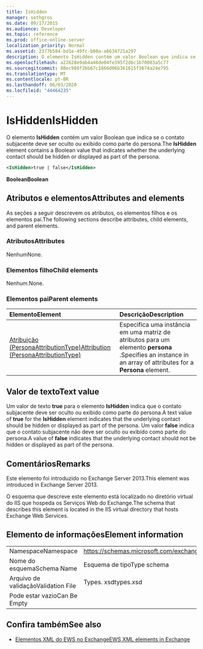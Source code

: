 ```yaml
---
title: IsHidden
manager: sethgros
ms.date: 09/17/2015
ms.audience: Developer
ms.topic: reference
ms.prod: office-online-server
localization_priority: Normal
ms.assetid: 2377b584-bd1e-49fc-b80a-a6634721a297
description: O elemento IsHidden contém um valor Boolean que indica se o contato subjacente deve ser oculto ou exibido como parte do persona.
ms.openlocfilehash: a22628e9ab4a46de04fe395f2d6c1b70083a5c77
ms.sourcegitcommit: 88ec988f2bb67c1866d06b361615f3674a24e795
ms.translationtype: MT
ms.contentlocale: pt-BR
ms.lasthandoff: 06/03/2020
ms.locfileid: "44464235"
---
```

# <a name="ishidden"></a><span data-ttu-id="2e92f-103">IsHidden</span><span class="sxs-lookup"><span data-stu-id="2e92f-103">IsHidden</span></span>

<span data-ttu-id="2e92f-104">O elemento **IsHidden** contém um valor Boolean que indica se o contato subjacente deve ser oculto ou exibido como parte do persona.</span><span class="sxs-lookup"><span data-stu-id="2e92f-104">The **IsHidden** element contains a Boolean value that indicates whether the underlying contact should be hidden or displayed as part of the persona.</span></span> 
  
```XML
<IsHidden>true | false</IsHidden>
```

 <span data-ttu-id="2e92f-105">**Boolean**</span><span class="sxs-lookup"><span data-stu-id="2e92f-105">**Boolean**</span></span>
## <a name="attributes-and-elements"></a><span data-ttu-id="2e92f-106">Atributos e elementos</span><span class="sxs-lookup"><span data-stu-id="2e92f-106">Attributes and elements</span></span>

<span data-ttu-id="2e92f-107">As seções a seguir descrevem os atributos, os elementos filhos e os elementos pai.</span><span class="sxs-lookup"><span data-stu-id="2e92f-107">The following sections describe attributes, child elements, and parent elements.</span></span>
  
### <a name="attributes"></a><span data-ttu-id="2e92f-108">Atributos</span><span class="sxs-lookup"><span data-stu-id="2e92f-108">Attributes</span></span>

<span data-ttu-id="2e92f-109">Nenhum</span><span class="sxs-lookup"><span data-stu-id="2e92f-109">None.</span></span>
  
### <a name="child-elements"></a><span data-ttu-id="2e92f-110">Elementos filho</span><span class="sxs-lookup"><span data-stu-id="2e92f-110">Child elements</span></span>

<span data-ttu-id="2e92f-111">Nenhum.</span><span class="sxs-lookup"><span data-stu-id="2e92f-111">None.</span></span>
  
### <a name="parent-elements"></a><span data-ttu-id="2e92f-112">Elementos pai</span><span class="sxs-lookup"><span data-stu-id="2e92f-112">Parent elements</span></span>

|<span data-ttu-id="2e92f-113">**Elemento**</span><span class="sxs-lookup"><span data-stu-id="2e92f-113">**Element**</span></span>|<span data-ttu-id="2e92f-114">**Descrição**</span><span class="sxs-lookup"><span data-stu-id="2e92f-114">**Description**</span></span>|
|:-----|:-----|
|[<span data-ttu-id="2e92f-115">Atribuição (PersonaAttributionType)</span><span class="sxs-lookup"><span data-stu-id="2e92f-115">Attribution (PersonaAttributionType)</span></span>](attribution-personaattributiontype.md) <br/> |<span data-ttu-id="2e92f-116">Especifica uma instância em uma matriz de atributos para um elemento **persona** .</span><span class="sxs-lookup"><span data-stu-id="2e92f-116">Specifies an instance in an array of attributes for a **Persona** element.</span></span>  <br/> |
   
## <a name="text-value"></a><span data-ttu-id="2e92f-117">Valor de texto</span><span class="sxs-lookup"><span data-stu-id="2e92f-117">Text value</span></span>

<span data-ttu-id="2e92f-118">Um valor de texto **true** para o elemento **IsHidden** indica que o contato subjacente deve ser oculto ou exibido como parte do persona.</span><span class="sxs-lookup"><span data-stu-id="2e92f-118">A text value of **true** for the **IsHidden** element indicates that the underlying contact should be hidden or displayed as part of the persona.</span></span> <span data-ttu-id="2e92f-119">Um valor **false** indica que o contato subjacente não deve ser oculto ou exibido como parte do persona.</span><span class="sxs-lookup"><span data-stu-id="2e92f-119">A value of **false** indicates that the underlying contact should not be hidden or displayed as part of the persona.</span></span> 
  
## <a name="remarks"></a><span data-ttu-id="2e92f-120">Comentários</span><span class="sxs-lookup"><span data-stu-id="2e92f-120">Remarks</span></span>

<span data-ttu-id="2e92f-121">Este elemento foi introduzido no Exchange Server 2013.</span><span class="sxs-lookup"><span data-stu-id="2e92f-121">This element was introduced in Exchange Server 2013.</span></span>
  
<span data-ttu-id="2e92f-122">O esquema que descreve este elemento está localizado no diretório virtual do IIS que hospeda os Serviços Web do Exchange.</span><span class="sxs-lookup"><span data-stu-id="2e92f-122">The schema that describes this element is located in the IIS virtual directory that hosts Exchange Web Services.</span></span>
  
## <a name="element-information"></a><span data-ttu-id="2e92f-123">Elemento de informações</span><span class="sxs-lookup"><span data-stu-id="2e92f-123">Element information</span></span>

|||
|:-----|:-----|
|<span data-ttu-id="2e92f-124">Namespace</span><span class="sxs-lookup"><span data-stu-id="2e92f-124">Namespace</span></span>  <br/> |https://schemas.microsoft.com/exchange/services/2006/types  <br/> |
|<span data-ttu-id="2e92f-125">Nome do esquema</span><span class="sxs-lookup"><span data-stu-id="2e92f-125">Schema Name</span></span>  <br/> |<span data-ttu-id="2e92f-126">Esquema de tipo</span><span class="sxs-lookup"><span data-stu-id="2e92f-126">Type schema</span></span>  <br/> |
|<span data-ttu-id="2e92f-127">Arquivo de validação</span><span class="sxs-lookup"><span data-stu-id="2e92f-127">Validation File</span></span>  <br/> |<span data-ttu-id="2e92f-128">Types. xsd</span><span class="sxs-lookup"><span data-stu-id="2e92f-128">types.xsd</span></span>  <br/> |
|<span data-ttu-id="2e92f-129">Pode estar vazio</span><span class="sxs-lookup"><span data-stu-id="2e92f-129">Can Be Empty</span></span>  <br/> ||
   
## <a name="see-also"></a><span data-ttu-id="2e92f-130">Confira também</span><span class="sxs-lookup"><span data-stu-id="2e92f-130">See also</span></span>



- [<span data-ttu-id="2e92f-131">Elementos XML do EWS no Exchange</span><span class="sxs-lookup"><span data-stu-id="2e92f-131">EWS XML elements in Exchange</span></span>](ews-xml-elements-in-exchange.md)

